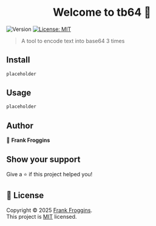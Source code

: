 <h1 align="center">Welcome to tb64 👋</h1>
<p>
  <img alt="Version" src="https://img.shields.io/badge/version-0.1.0-blue.svg?cacheSeconds=2592000" />
  <a href="https://github.com/franktankbank/tb64/blob/main/LICENSE" target="_blank">
    <img alt="License: MIT" src="https://img.shields.io/badge/License-MIT-yellow.svg" />
  </a>
</p>

> A tool to encode text into base64 3 times

## Install

```sh
placeholder
```

## Usage

```sh
placeholder
```

## Author

👤 **Frank Froggins**

## Show your support

Give a ⭐️ if this project helped you!

## 📝 License

Copyright © 2025 [Frank Froggins](https://github.com/franktankbank).<br />
This project is [MIT](https://github.com/franktankbank/tb64/blob/main/LICENSE) licensed.
